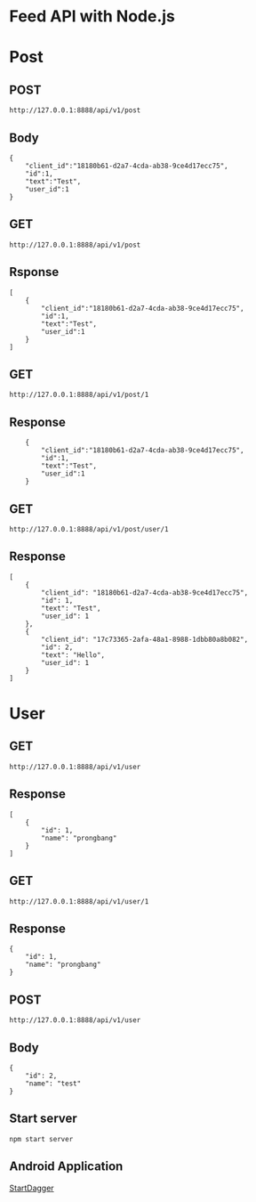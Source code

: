 # Feed API with Node.js

# Post
## POST
```
http://127.0.0.1:8888/api/v1/post
```
## Body
```
{
    "client_id":"18180b61-d2a7-4cda-ab38-9ce4d17ecc75",
    "id":1,
    "text":"Test",
    "user_id":1
}
```

## GET
```
http://127.0.0.1:8888/api/v1/post
```
## Rsponse
```
[
    {
        "client_id":"18180b61-d2a7-4cda-ab38-9ce4d17ecc75",
        "id":1,
        "text":"Test",
        "user_id":1
    }
]
```

## GET 
```
http://127.0.0.1:8888/api/v1/post/1
```
## Response
```
    {
        "client_id":"18180b61-d2a7-4cda-ab38-9ce4d17ecc75",
        "id":1,
        "text":"Test",
        "user_id":1
    }
```

## GET
```
http://127.0.0.1:8888/api/v1/post/user/1
```
## Response
```
[
    {
        "client_id": "18180b61-d2a7-4cda-ab38-9ce4d17ecc75",
        "id": 1,
        "text": "Test",
        "user_id": 1
    },
    {
        "client_id": "17c73365-2afa-48a1-8988-1dbb80a8b082",
        "id": 2,
        "text": "Hello",
        "user_id": 1
    }
]
```
# User
## GET
```
http://127.0.0.1:8888/api/v1/user
```
## Response
```
[
    {
        "id": 1,
        "name": "prongbang"
    }
]
```

## GET
```
http://127.0.0.1:8888/api/v1/user/1
```
## Response
```
{
    "id": 1,
    "name": "prongbang"
}
```

## POST
```
http://127.0.0.1:8888/api/v1/user
```
## Body
```
{
    "id": 2,
    "name": "test"
}
```

## Start server
```
npm start server
```

## Android Application

[StartDagger](https://github.com/prongbang/StartDagger)
